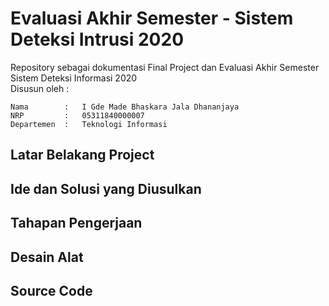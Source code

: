 # Evaluasi Akhir Semester - Sistem Deteksi Intrusi 2020
Repository sebagai dokumentasi Final Project dan Evaluasi Akhir Semester Sistem Deteksi Informasi 2020 \
Disusun oleh : 
```
Nama        :   I Gde Made Bhaskara Jala Dhananjaya 
NRP         :   05311840000007 
Departemen  :   Teknologi Informasi
```

## Latar Belakang Project

## Ide dan Solusi yang Diusulkan

## Tahapan Pengerjaan

## Desain Alat

## Source Code
